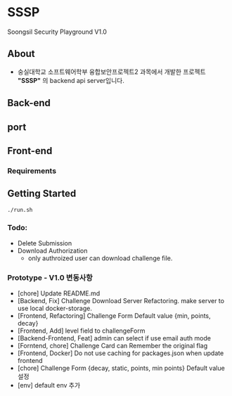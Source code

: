 # SSSP
Soongsil Security Playground V1.0

## About

- 숭실대학교 소프트웨어학부 융합보안프로젝트2 과목에서 개발한 프로젝트 **"SSSP"** 의 backend api server입니다.

## Back-end
<!-- 
Backend Use Docker-Volume based storage.
So you don't need to setup mysql, challenge_directory! -->

<!-- 
### Framework && Languages
- FastAPI with python3
- Database : MySQL
    - ORM: sqlalchemy -->

## port
<!-- - external:
    - univorn-backend:443
    - redis:6379
- internal
    - mysql:3306 -->

## Front-end
### Requirements

## Getting Started
```bash
./run.sh
```


### Todo:
- Delete Submission
- Download Authorization
    - only authroized user can download challenge file.

### Prototype - V1.0 변동사항
- [chore] Update README.md
- [Backend, Fix] Challenge Download Server Refactoring. make server to use local docker-storage.
- [Frontend, Refactoring] Challenge Form Default value {min, points, decay}
- [Frontend, Add] level field to challengeForm
- [Backend-Frontend, Feat] admin can select if use email auth mode
- [Forntend, chore] Challenge Card can Remember the original flag
- [Frontend, Docker] Do not use caching for packages.json when update frontend
- [chore] Challenge Form {decay, static, points, min points} Default value 설정
- [env] default env 추가